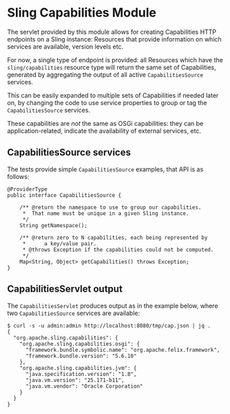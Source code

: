 Sling Capabilities Module
=========================

The servlet provided by this module allows for creating Capabilities HTTP endpoints
on a Sling instance: Resources that provide information on which services are available,
version levels etc.

For now, a single type of endpoint is provided: all Resources which have the
`sling/capabilities` resource type will return the same set of Capabilities, generated
by aggregating the output of all active `CapabilitiesSource` services.

This can be easily expanded to multiple sets of Capabilities if needed later on,
by changing the code to use service properties to group or tag the `CapabilitiesSource` services.

These capabilities are _not_ the same as OSGi capabilities: they can be application-related, indicate
the availability of external services, etc.

CapabilitiesSource services
----------------------------

The tests provide simple `CapabilitiesSource` examples, that API is as follows:

    @ProviderType
    public interface CapabilitiesSource {

        /** @return the namespace to use to group our capabilities.
         *  That name must be unique in a given Sling instance.
         */
        String getNamespace();

        /** @return zero to N capabilities, each being represented by
         *      a key/value pair.
         * @throws Exception if the capabilities could not be computed.
         */
        Map<String, Object> getCapabilities() throws Exception;
    }

CapabilitiesServlet output
--------------------------

The `CapabilitiesServlet` produces output as in the example below, where two
`CapabilitiesSource` services are available:

    $ curl -s -u admin:admin http://localhost:8080/tmp/cap.json | jq .
    {
      "org.apache.sling.capabilities": {
        "org.apache.sling.capabilities.osgi": {
          "framework.bundle.symbolic.name": "org.apache.felix.framework",
          "framework.bundle.version": "5.6.10"
        },
        "org.apache.sling.capabilities.jvm": {
          "java.specification.version": "1.8",
          "java.vm.version": "25.171-b11",
          "java.vm.vendor": "Oracle Corporation"
        }
      }
    }
